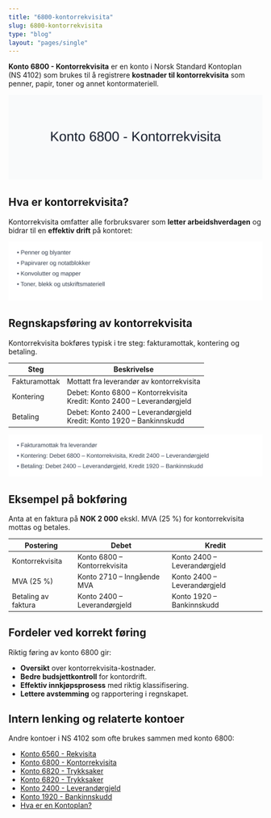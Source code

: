 ```yaml
---
title: "6800-kontorrekvisita"
slug: 6800-kontorrekvisita
type: "blog"
layout: "pages/single"
---
```


**Konto 6800 - Kontorrekvisita** er en konto i Norsk Standard Kontoplan (NS 4102) som brukes til å registrere **kostnader til kontorrekvisita** som penner, papir, toner og annet kontormateriell.

![Illustrasjon av konto 6800 Kontorrekvisita](6800-kontorrekvisita-image.svg)

## Hva er kontorrekvisita?

Kontorrekvisita omfatter alle forbruksvarer som **letter arbeidshverdagen** og bidrar til en **effektiv drift** på kontoret:

![Typer kontorrekvisita](kontorrekvisita-typer.svg)

## Regnskapsføring av kontorrekvisita

Kontorrekvisita bokføres typisk i tre steg: fakturamottak, kontering og betaling.

| Steg            | Beskrivelse                                               |
|-----------------|-----------------------------------------------------------|
| Fakturamottak   | Mottatt fra leverandør av kontorrekvisita                 |
| Kontering       | Debet: Konto 6800 – Kontorrekvisita<br>Kredit: Konto 2400 – Leverandørgjeld |
| Betaling        | Debet: Konto 2400 – Leverandørgjeld<br>Kredit: Konto 1920 – Bankinnskudd |

![Bokføringsprosess kontorrekvisita](kontorrekvisita-bokforing.svg)

## Eksempel på bokføring

Anta at en faktura på **NOK 2 000** ekskl. MVA (25 %) for kontorrekvisita mottas og betales.

| Postering             | Debet                      | Kredit                         |
|-----------------------|----------------------------|--------------------------------|
| Kontorrekvisita       | Konto 6800 – Kontorrekvisita | Konto 2400 – Leverandørgjeld |
| MVA (25 %)            | Konto 2710 – Inngående MVA  | Konto 2400 – Leverandørgjeld |
| Betaling av faktura   | Konto 2400 – Leverandørgjeld | Konto 1920 – Bankinnskudd    |

## Fordeler ved korrekt føring

Riktig føring av konto 6800 gir:

* **Oversikt** over kontorrekvisita-kostnader.
* **Bedre budsjettkontroll** for kontordrift.
* **Effektiv innkjøpsprosess** med riktig klassifisering.
* **Lettere avstemming** og rapportering i regnskapet.

## Intern lenking og relaterte kontoer

Andre kontoer i NS 4102 som ofte brukes sammen med konto 6800:

* [Konto 6560 - Rekvisita](/blogs/kontoplan/6560-rekvisita "Konto 6560 - Rekvisita")
* [Konto 6800 - Kontorrekvisita](/blogs/kontoplan/6800-kontorrekvisita "Konto 6800 - Kontorrekvisita")
* [Konto 6820 - Trykksaker](/blogs/kontoplan/6820-trykksaker "Konto 6820 - Trykksaker")
* [Konto 6820 - Trykksaker](/blogs/kontoplan/6820-trykksaker "Konto 6820 - Trykksaker")
* [Konto 2400 - Leverandørgjeld](/blogs/kontoplan/2400-leverandorgjeld "Konto 2400 - Leverandørgjeld")
* [Konto 1920 - Bankinnskudd](/blogs/kontoplan/1920-bankinnskudd "Konto 1920 - Bankinnskudd")
* [Hva er en Kontoplan?](/blogs/regnskap/hva-er-kontoplan "Hva er en Kontoplan? Komplett Guide til Kontoplaner i Norsk Regnskap")
